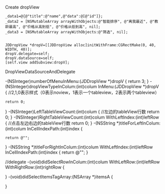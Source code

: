 Create dropView


    _data1=@{@"title":@"name",@"data":@[@"id"]};
    _data2 = [NSMutableArray arrayWithObjects:@"智能排序", @"离我最近", @"教龄最高", @"价格从高到低", @"价格从低到高", nil];
    _data3 = [NSMutableArray arrayWithObjects:@"筛选", nil];
    
    
    JDDropView *dropV=[[JDDropView alloc]initWithFrame:CGRectMake(0, 40, WIDTH, 40)];
    dropV.delegate=self;
    dropV.dataSource=self;
    [self.view addSubview:dropV];









DropViewDataSourceAndDelegate



-(NSInteger)numberOfMenuInMenu:(JDDropView *)dropV
{
    return 3;
}
-(NSInteger)dropViewTypeInColum:(int)colum InMenu:(JDDropView *)dropV
{
    //2,1,0表示样式（0表示noview，1表示一个tableview，2表示两个tableview）
   
    return 0;
}
-(NSInteger)LeftTableViewCount:(int)colum
{
//左边的tableView行数
    return 0;
}
-(NSInteger)RightTableViewCount:(int)colum WithLeftIndex:(int)leftRow
{
//点击左边右边的tableView行数
    return 0;
}
-(NSString *)titleForLeftInColum:(int)colum InCellIndexPath:(int)index
{

    return @"";
}
-(NSString *)titleForRightInColum:(int)colum WithLeftIndex:(int)leftRow InCellIndexPath:(int)index
{
    return @"";
}


//delegate
-(void)didSelectRowInColum:(int)colum WithLeftRow:(int)leftRow WithRightRow:(int)rightRow
{
    
}
-(void)didSelectItemsTagArray:(NSArray *)itemsA
{
   
    
}
